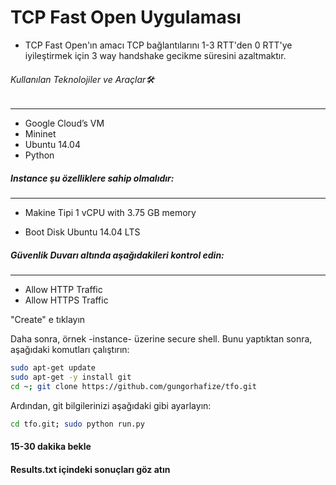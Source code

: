 # TCP Fast Open Uygulaması

- TCP Fast Open'ın amacı TCP bağlantılarını 1-3 RTT'den 0 RTT'ye iyileştirmek için 3 way handshake gecikme süresini azaltmaktır.

###### Kullanılan Teknolojiler ve Araçlar🛠
---
- Google Cloud’s VM
- Mininet
- Ubuntu 14.04 
- Python

##### Instance şu özelliklere sahip olmalıdır:
---
- Makine Tipi
1 vCPU with 3.75 GB memory
 
- Boot Disk
Ubuntu 14.04 LTS
 
##### Güvenlik Duvarı altında aşağıdakileri kontrol edin:
---
* Allow HTTP Traffic
* Allow HTTPS Traffic
 
"Create" e tıklayın
 
Daha sonra, örnek -instance- üzerine secure shell. Bunu yaptıktan sonra, aşağıdaki komutları çalıştırın:
 ```sh
sudo apt-get update
sudo apt-get -y install git
cd ~; git clone https://github.com/gungorhafize/tfo.git
```

Ardından, git bilgilerinizi aşağıdaki gibi ayarlayın:
  ```sh
cd tfo.git; sudo python run.py
 ```
#### 15-30 dakika bekle
 
#### Results.txt içindeki sonuçları göz atın
